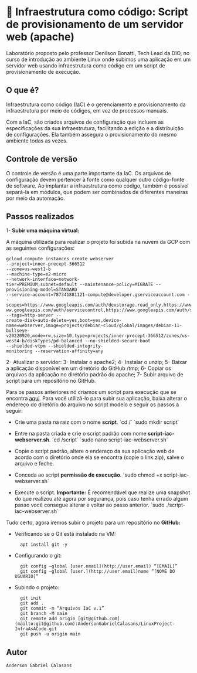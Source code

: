 # 📘 Infraestrutura como código: Script de provisionamento de um servidor web (apache) 

Laboratório proposto pelo professor Denilson Bonatti, Tech Lead da DIO, no curso de introdução ao ambiente Linux onde subimos uma aplicação em um servidor web usando infraestrutura como código em um script de provisionamento de execução.

## O que é?

Infraestrutura como código (IaC) é o gerenciamento e provisionamento da infraestrutura por meio de códigos, em vez de processos manuais.

Com a IaC, são criados arquivos de configuração que incluem as especificações da sua infraestrutura, facilitando a edição e a distribuição de configurações. Ela também assegura o provisionamento do mesmo ambiente todas as vezes. 

## Controle de versão

O controle de versão é uma parte importante da IaC. Os arquivos de configuração devem pertencer à fonte como qualquer outro código-fonte de software. Ao implantar a infraestrutura como código, também é possível separá-la em módulos, que podem ser combinados de diferentes maneiras por meio da automação.

## Passos realizados

 1- **Subir uma máquina virtual:**
 	
 A máquina utilizada para realizar o projeto foi subida na nuvem da GCP com as seguintes configurações:
```
gcloud compute instances create webserver 
--project=inner-precept-366512 
--zone=us-west1-b 
--machine-type=e2-micro 
--network-interface=network-
tier=PREMIUM,subnet=default --maintenance-policy=MIGRATE --provisioning-model=STANDARD 
--service-account=787341881121-compute@developer.gserviceaccount.com --
scopes=https://www.googleapis.com/auth/devstorage.read_only,https://www.googleapis.com/auth/logging.write,https://www.googleapis.com/auth/monitoring.write,https://w
ww.googleapis.com/auth/servicecontrol,https://www.googleapis.com/auth/service.management.readonly,https://www.googleapis.com/auth/trace.append 
--tags=http-server --
create-disk=auto-delete=yes,boot=yes,device-name=webserver,image=projects/debian-cloud/global/images/debian-11-bullseye-
v20220920,mode=rw,size=10,type=projects/inner-precept-366512/zones/us-west4-b/diskTypes/pd-balanced --no-shielded-secure-boot 
--shielded-vtpm --shielded-integrity-
monitoring --reservation-affinity=any
```
 2- Atualizar o servidor:
 3- Instalar o apache2;
 4- Instalar o unzip;
 5- Baixar a aplicação disponível em um diretório do GitHub /tmp;
 6- Copiar os arquivos da aplicação no diretório padrão do apache;
 7- Subir arquivo de script para um repositório no GitHub.

 Para os passos anteriores nó criamos um script para execução que se encontra [aqui](). 
 Para você utilizá-lo para subir sua aplicação, baixa alterar o endereço do diretório do arquivo no script modelo e seguir os passos a seguir:

 - Crie uma pasta na raíz com o nome **script**.
 		´cd /´
 		´sudo mkdir script´

 - Entre na pasta criada e crie o script padrão com nome **script-iac-webserver.sh**.
 		´cd /script´
 		´sudo nano script-iac-webserver.sh´

 - Copie o script padrão, altere o endereço da sua aplicação web de acordo com o diretório onde ela se encontra (copie o link.zip), salve o arquivo e feche.

 - Conceda ao script **permissão de execução**.
 		´sudo chmod +x script-iac-webserver.sh´

 - Execute o script. **Importante:** É recomendável que realize uma snapshot do que realizou até agora por segurança, pois caso tenha errado algum passo você consegue alterar e voltar ao passo anterior.
 		´sudo ./script-iac-webserver.sh´

Tudo certo, agora iremos subir o projeto para um repositório no **GitHub:**

- Verificando se o Git está instalado na VM:
          
        apt install git -y

- Configurando o git:

        git config —global [user.email](http://user.email) “[EMAIL]”
        git config —global [user.](http://user.email)name “[NOME DO USUÁRIO]”

- Subindo o projeto:

        git init
        git add .
        git commit -m “Arquivos IaC v.1”
        git branch -M main
        git remote add origin [git@github.com](mailto:git@github.com):AndersonGabrielCalasans/LinuxProject-InfraAsACode.git
        git push -u origin main

## Autor
	
	Anderson Gabriel Calasans
